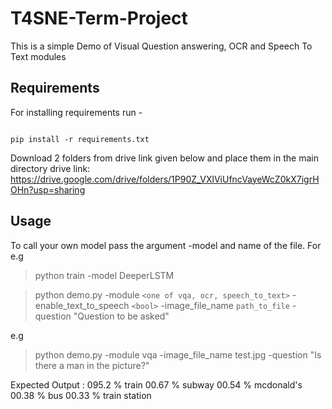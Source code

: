 # T4SNE-Term-Project

This is a simple Demo of Visual Question answering, OCR and Speech To Text modules


## Requirements

For installing requirements run - 
```

pip install -r requirements.txt

```
Download 2 folders from drive link given below and place them in the main directory
drive link: https://drive.google.com/drive/folders/1P90Z_VXlViUfncVayeWcZ0kX7igrHOHn?usp=sharing


## Usage
To call your own model pass the argument -model and name of the file. For e.g

> python train -model DeeperLSTM

> python demo.py -module `<one of vqa, ocr, speech_to_text>` -enable_text_to_speech `<bool>`  -image_file_name `path_to_file` -question "Question to be asked"

e.g 

> python demo.py -module vqa -image_file_name test.jpg -question "Is there a man in the picture?"

Expected Output :
095.2 %  train
00.67 %  subway
00.54 %  mcdonald's
00.38 %  bus
00.33 %  train station
